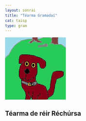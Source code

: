 ```yaml
---
layout: sonrai
title: "Téarma Gramadaí"
cat: taisp
type: gram
---
```


<img src="../assets/img/tadhg.jpg" alt="tadhg">

## Téarma de réir Réchúrsa
